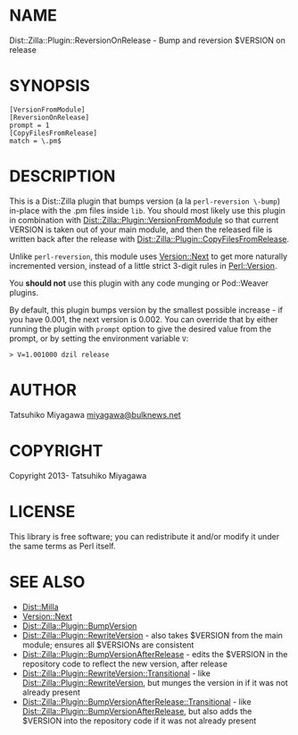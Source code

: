 # NAME

Dist::Zilla::Plugin::ReversionOnRelease - Bump and reversion $VERSION on release

# SYNOPSIS

    [VersionFromModule]
    [ReversionOnRelease]
    prompt = 1
    [CopyFilesFromRelease]
    match = \.pm$

# DESCRIPTION

This is a Dist::Zilla plugin that bumps version (a la `perl-reversion
\-bump`) in-place with the .pm files inside `lib`. You should most
likely use this plugin in combination with
[Dist::Zilla::Plugin::VersionFromModule](https://metacpan.org/pod/Dist::Zilla::Plugin::VersionFromModule) so that current VERSION is
taken out of your main module, and then the released file is written
back after the release with [Dist::Zilla::Plugin::CopyFilesFromRelease](https://metacpan.org/pod/Dist::Zilla::Plugin::CopyFilesFromRelease).

Unlike `perl-reversion`, this module uses [Version::Next](https://metacpan.org/pod/Version::Next) to get
more naturally incremented version, instead of a little strict 3-digit
rules in [Perl::Version](https://metacpan.org/pod/Perl::Version).

You **should not** use this plugin with any code munging or Pod::Weaver
plugins.

By default, this plugin bumps version by the smallest possible
increase - if you have 0.001, the next version is 0.002. You can
override that by either running the plugin with `prompt` option to
give the desired value from the prompt, or by setting the environment
variable `V`:

    > V=1.001000 dzil release

# AUTHOR

Tatsuhiko Miyagawa <miyagawa@bulknews.net>

# COPYRIGHT

Copyright 2013- Tatsuhiko Miyagawa

# LICENSE

This library is free software; you can redistribute it and/or modify
it under the same terms as Perl itself.

# SEE ALSO

- [Dist::Milla](https://metacpan.org/pod/Dist::Milla)
- [Version::Next](https://metacpan.org/pod/Version::Next)
- [Dist::Zilla::Plugin::BumpVersion](https://metacpan.org/pod/Dist::Zilla::Plugin::BumpVersion)
- [Dist::Zilla::Plugin::RewriteVersion](https://metacpan.org/pod/Dist::Zilla::Plugin::RewriteVersion) - also takes $VERSION from the main module; ensures all $VERSIONs are consistent 
- [Dist::Zilla::Plugin::BumpVersionAfterRelease](https://metacpan.org/pod/Dist::Zilla::Plugin::BumpVersionAfterRelease) - edits the $VERSION in the repository code to reflect the new version, after release
- [Dist::Zilla::Plugin::RewriteVersion::Transitional](https://metacpan.org/pod/Dist::Zilla::Plugin::RewriteVersion::Transitional) - like [Dist::Zilla::Plugin::RewriteVersion](https://metacpan.org/pod/Dist::Zilla::Plugin::RewriteVersion), but munges the version in if it was not already present
- [Dist::Zilla::Plugin::BumpVersionAfterRelease::Transitional](https://metacpan.org/pod/Dist::Zilla::Plugin::BumpVersionAfterRelease::Transitional) - like [Dist::Zilla::Plugin::BumpVersionAfterRelease](https://metacpan.org/pod/Dist::Zilla::Plugin::BumpVersionAfterRelease), but also adds the $VERSION into the repository code if it was not already present
